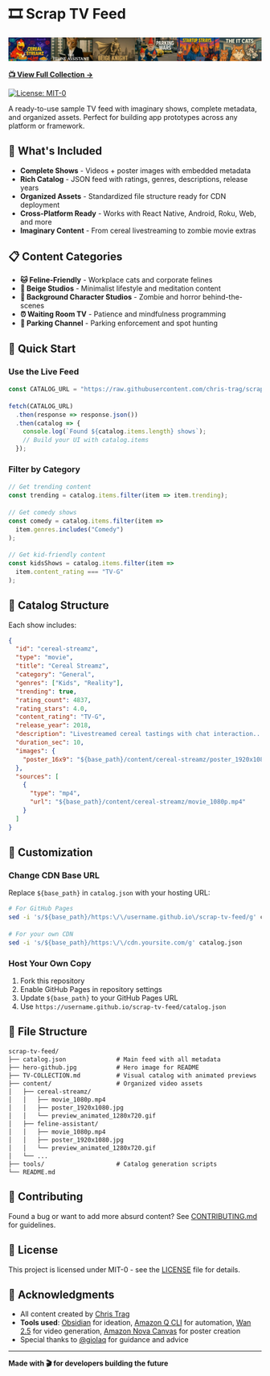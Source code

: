 # 🎞️ Scrap TV Feed

[![Scrap TV Feed Preview](hero-github.jpg)](TV-COLLECTION.md)

**[📺 View Full Collection →](TV-COLLECTION.md)**

[![License: MIT-0](https://img.shields.io/badge/License-MIT--0-yellow.svg)](https://github.com/chris-trag/scrap-tv-feed/blob/main/LICENSE)

A ready-to-use sample TV feed with imaginary shows, complete metadata, and organized assets. Perfect for building app prototypes across any platform or framework.

## 🌟 What's Included

- **Complete Shows** - Videos + poster images with embedded metadata
- **Rich Catalog** - JSON feed with ratings, genres, descriptions, release years
- **Organized Assets** - Standardized file structure ready for CDN deployment
- **Cross-Platform Ready** - Works with React Native, Android, Roku, Web, and more
- **Imaginary Content** - From cereal livestreaming to zombie movie extras

## 📋 Content Categories

- **🐱 Feline-Friendly** - Workplace cats and corporate felines
- **🎨 Beige Studios** - Minimalist lifestyle and meditation content  
- **🧟 Background Character Studios** - Zombie and horror behind-the-scenes
- **⏰ Waiting Room TV** - Patience and mindfulness programming
- **🚗 Parking Channel** - Parking enforcement and spot hunting

## 🚀 Quick Start

### Use the Live Feed
```javascript
const CATALOG_URL = "https://raw.githubusercontent.com/chris-trag/scrap-tv-feed/main/catalog.json";

fetch(CATALOG_URL)
  .then(response => response.json())
  .then(catalog => {
    console.log(`Found ${catalog.items.length} shows`);
    // Build your UI with catalog.items
  });
```

### Filter by Category
```javascript
// Get trending content
const trending = catalog.items.filter(item => item.trending);

// Get comedy shows
const comedy = catalog.items.filter(item => 
  item.genres.includes("Comedy")
);

// Get kid-friendly content
const kidsShows = catalog.items.filter(item => 
  item.content_rating === "TV-G"
);
```

## 🎯 Catalog Structure

Each show includes:
```json
{
  "id": "cereal-streamz",
  "type": "movie",
  "title": "Cereal Streamz", 
  "category": "General",
  "genres": ["Kids", "Reality"],
  "trending": true,
  "rating_count": 4837,
  "rating_stars": 4.0,
  "content_rating": "TV-G",
  "release_year": 2018,
  "description": "Livestreamed cereal tastings with chat interaction...",
  "duration_sec": 10,
  "images": {
    "poster_16x9": "${base_path}/content/cereal-streamz/poster_1920x1080.jpg"
  },
  "sources": [
    {
      "type": "mp4", 
      "url": "${base_path}/content/cereal-streamz/movie_1080p.mp4"
    }
  ]
}
```

## 🔧 Customization

### Change CDN Base URL
Replace `${base_path}` in `catalog.json` with your hosting URL:

```bash
# For GitHub Pages
sed -i 's/${base_path}/https:\/\/username.github.io\/scrap-tv-feed/g' catalog.json

# For your own CDN
sed -i 's/${base_path}/https:\/\/cdn.yoursite.com/g' catalog.json
```

### Host Your Own Copy
1. Fork this repository
2. Enable GitHub Pages in repository settings
3. Update `${base_path}` to your GitHub Pages URL
4. Use `https://username.github.io/scrap-tv-feed/catalog.json`

## 📁 File Structure

```
scrap-tv-feed/
├── catalog.json              # Main feed with all metadata
├── hero-github.jpg           # Hero image for README
├── TV-COLLECTION.md          # Visual catalog with animated previews
├── content/                  # Organized video assets
│   ├── cereal-streamz/
│   │   ├── movie_1080p.mp4
│   │   ├── poster_1920x1080.jpg
│   │   └── preview_animated_1280x720.gif
│   ├── feline-assistant/
│   │   ├── movie_1080p.mp4
│   │   ├── poster_1920x1080.jpg
│   │   └── preview_animated_1280x720.gif
│   └── ...
├── tools/                    # Catalog generation scripts
└── README.md
```

## 🤝 Contributing

Found a bug or want to add more absurd content? See [CONTRIBUTING.md](CONTRIBUTING.md) for guidelines.

## 📄 License

This project is licensed under MIT-0 - see the [LICENSE](LICENSE) file for details.

## 🙏 Acknowledgments

- All content created by [Chris Trag](https://github.com/chris-trag)
- **Tools used**: [Obsidian](https://obsidian.md) for ideation, [Amazon Q CLI](https://aws.amazon.com/q/developer/) for automation, [Wan 2.5](https://github.com/Wan-Video) for video generation, [Amazon Nova Canvas](https://docs.aws.amazon.com/nova/latest/userguide/image-generation.html) for poster creation
- Special thanks to [@giolaq](https://github.com/giolaq) for guidance and advice

---

**Made with 🎬 for developers building the future**
